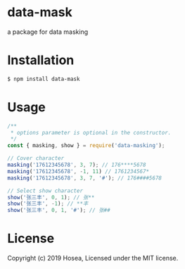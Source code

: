 # data-mask
a package for data masking

# Installation

```bash
$ npm install data-mask
```

# Usage

```javascript
/**
 * options parameter is optional in the constructor.
 */
const { masking, show } = require('data-masking');

// Cover character
masking('17612345678', 3, 7); // 176****5678
masking('17612345678', -1, 11) // 1761234567*
masking('17612345678', 3, 7, '#'); // 176####5678

// Select show character
show('张三丰', 0, 1); // 张**
show('张三丰', -1); // **丰
show('张三丰', 0, 1, '#'); // 张##

```


# License

Copyright (c) 2019 Hosea, Licensed under the MIT license.